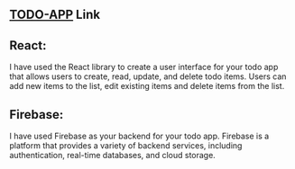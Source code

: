 ## [TODO-APP](https://todo-app-cp-b3e1d.web.app/) Link


## **React:**
I have used the React library to create a user interface for your todo app that allows users to create, read, update, and delete todo items. Users can add new items to the list, edit existing items and delete items from the list. 

## **Firebase:** 
I have used Firebase as your backend for your todo app. Firebase is a platform that provides a variety of backend services, including authentication, real-time databases, and cloud storage. 
